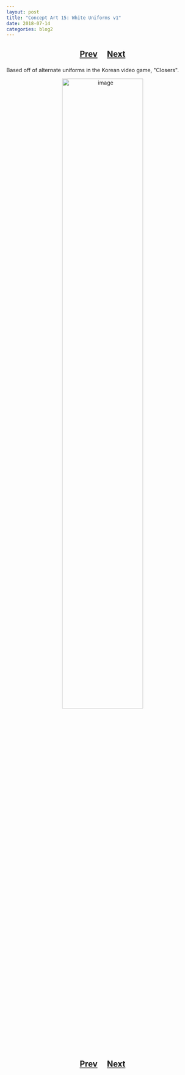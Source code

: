 ```yaml
---
layout: post
title: "Concept Art 15: White Uniforms v1"
date: 2018-07-14
categories: blog2
---
```


<h2>
  <p style="text-align:center;">
    <a href="/wingsofthechorus/archive/2018/07/03/conceptart14">Prev</a>
    &nbsp;&nbsp;&nbsp;
    <a href="/wingsofthechorus/archive/2018/12/17/conceptart16">Next</a>
  </p>
</h2>

Based off of alternate uniforms in the Korean video game, "Closers".

<p style="text-align:center;">
  <img src="/wingsofthechorus/images/conceptart/ca15.png" width="65%" alt="image"/>
</p>

<h2>
  <p style="text-align:center;">
    <a href="/wingsofthechorus/archive/2018/07/03/conceptart14">Prev</a>
    &nbsp;&nbsp;&nbsp;
    <a href="/wingsofthechorus/archive/2018/12/17/conceptart16">Next</a>
  </p>
</h2>
